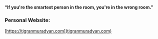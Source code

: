 **“If you're the smartest person in the room, you're in the wrong room.”**

### Personal Website:

[https://tigranmuradyan.com](tigranmuradyan.com)

